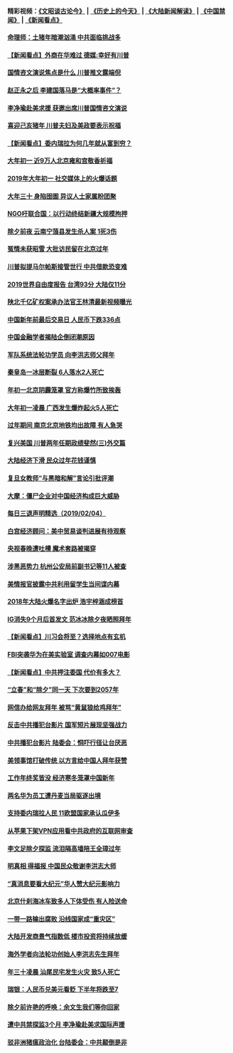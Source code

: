 #### 精彩视频：[《文昭谈古论今》](http://45.32.25.56/wenzhao) | [《历史上的今天》](http://45.32.25.56/today-in-history) | [《大陆新闻解读》](http://45.32.25.56/ntdtv-comedy) | [《中国禁闻》](http://45.32.25.56/ntdtv-news) | [《新闻看点》](http://45.32.25.56/news-insight) 

 #### [命理师：土猪年暗潮汹涌 中共面临挑战多](../pages/nsc413/n11026213.md?t=02052131) 

#### [【新闻看点】外商在华难过 德媒:幸好有川普](../pages/nsc413/n11026253.md?t=02052131) 

#### [国情咨文演说焦点是什么 川普推文露端倪](../pages/nsc413/n11026232.md?t=02052131) 

#### [赵正永之后 李建国落马是“大概率事件”？](../pages/nsc413/n11026072.md?t=02052131) 

#### [李净瑜赴美求援 获邀出席川普国情咨文演说](../pages/nsc413/n11026174.md?t=02052131) 

#### [喜迎己亥猪年 川普夫妇及美政要表示祝福](../pages/nsc413/n11026157.md?t=02052131) 

#### [【新闻看点】委内瑞拉为何几年就从富到穷？](../pages/nsc413/n11026084.md?t=02052131) 

#### [大年初一 近9万人北京雍和宫敬香祈福](../pages/nsc413/n11025896.md?t=02052131) 

#### [2019年大年初一  社交媒体上的火爆话题](../pages/nsc413/n11025930.md?t=02052131) 

#### [大年三十 身陷囹圄 异议人士家属盼团聚](../pages/nsc413/n11025786.md?t=02052131) 

#### [NGO吁联合国：以行动终结新疆大规模拘押](../pages/nsc413/n11025969.md?t=02052131) 

#### [除夕前夜 云南宁蒗县发生杀人案 1死3伤](../pages/nsc413/n11025765.md?t=02052131) 

#### [冤情未获昭雪 大批访民留在北京过年](../pages/nsc413/n11025901.md?t=02052131) 

#### [川普拟提马尔帕斯接管世行 中共借款恐变难](../pages/nsc413/n11025872.md?t=02052131) 

#### [2019世界自由度报告 台湾93分 大陆仅11分](../pages/nsc413/n11025846.md?t=02052131) 

#### [陕北千亿矿权案承办法官王林清最新视频曝光](../pages/nsc413/n11025629.md?t=02052131) 


#### [中国新年前最后交易日 人民币下跌336点](../pages/nsc413/n11025624.md?t=02052131) 

#### [中国金融学者揭陆企倒闭潮原因](../pages/nsc413/n11025316.md?t=02052131) 

#### [军队系统法轮功学员 向李洪志师父拜年](../pages/nsc413/n11024026.md?t=02052131) 

#### [秦皇岛一冰层断裂 6人落水2人死亡](../pages/nsc413/n11025523.md?t=02052131) 

#### [年初一北京阴霾笼罩 官方称爆竹所致挨轰](../pages/nsc413/n11025288.md?t=02052131) 

#### [大年初一凌晨 广西发生爆炸起火5人死亡](../pages/nsc413/n11025423.md?t=02052131) 

#### [过年期间 南京北京地铁均出故障 有人急哭](../pages/nsc413/n11025295.md?t=02052131) 

#### [复兴美国 川普两年任期政绩斐然(三)外交篇](../pages/nsc413/n11019595.md?t=02052131) 

#### [大陆经济下滑 民众过年花钱谨慎](../pages/nsc413/n11024645.md?t=02052131) 

#### [复旦女教师“与黑暗和解”言论引批评潮](../pages/nsc413/n11024994.md?t=02052131) 

#### [大摩：僵尸企业对中国经济构成巨大威胁](../pages/nsc413/n11024203.md?t=02052131) 

#### [每日三退声明精选（2019/02/04）](../pages/nsc413/n11025261.md?t=02052131) 

#### [白宫经济顾问：美中贸易谈判进展有待观察](../pages/nsc413/n11024700.md?t=02052131) 

#### [央视春晚遭吐槽 魔术套路被揭穿](../pages/nsc413/n11024594.md?t=02052131) 

#### [涉黑恶势力 杭州公安局前副书记等11人被查](../pages/nsc413/n11024161.md?t=02052131) 

#### [美情报官披露中共利用留学生当间谍内幕](../pages/nsc413/n11024449.md?t=02052131) 

#### [2018年大陆火爆名字出炉 浩宇梓涵成榜首](../pages/nsc413/n11024355.md?t=02052131) 

#### [IG消失9个月后首发文 范冰冰除夕夜晒照拜年](../pages/nsc413/n11024102.md?t=02052131) 

#### [【新闻看点】川习会将至？选择地点有玄机](../pages/nsc413/n11024283.md?t=02052131) 

#### [FBI突袭华为在美实验室 调查内幕如007电影](../pages/nsc413/n11024318.md?t=02052131) 

#### [【新闻看点】中共押注委国 代价有多大？](../pages/nsc413/n11024040.md?t=02052131) 

#### [“立春”和“除夕”同一天 下次要到2057年](../pages/nsc413/n11024160.md?t=02052131) 

#### [网信办给网友拜年 被骂“黄鼠狼给鸡拜年”](../pages/nsc413/n11024215.md?t=02052131) 

#### [反击中共播犯台影片 国军短片展现坚强战力](../pages/nsc413/n11024212.md?t=02052131) 

#### [中共播犯台影片 陆委会：恫吓行径让台厌恶](../pages/nsc413/n11023766.md?t=02052131) 

#### [美领事馆打破传统 以方言给中国人拜年获赞](../pages/nsc413/n11024168.md?t=02052131) 

#### [工作年终奖皆没 经济寒冬笼罩中国新年](../pages/nsc413/n11023953.md?t=02052131) 

#### [两名华为员工遭丹麦当局驱逐出境](../pages/nsc413/n11024140.md?t=02052131) 

#### [支持委内瑞拉人民 11欧盟国家承认瓜伊多](../pages/nsc413/n11023955.md?t=02052131) 

#### [从苹果下架VPN应用看中共政府的互联网审查](../pages/nsc413/n11023852.md?t=02052131) 

#### [李文足除夕探监 流泪隔高墙陪王全璋过年](../pages/nsc413/n11023920.md?t=02052131) 

#### [明真相 得福报 中国民众敬谢李洪志大师](../pages/nsc413/n11021869.md?t=02052131) 


#### [“真消息要看大纪元”华人赞大纪元影响力](../pages/nsc413/n11019162.md?t=02052131) 

#### [北京什刹海冰车致多人下体受伤 有人险送命](../pages/nsc413/n11022990.md?t=02052131) 

#### [一带一路输出腐败 沿线国家成“重灾区”](../pages/nsc413/n11022771.md?t=02052131) 

#### [大陆开发商景气指数低 楼市投资将持续放缓](../pages/nsc413/n11022955.md?t=02052131) 

#### [海外学者向法轮功创始人李洪志先生拜年](../pages/nsc413/n11022780.md?t=02052131) 

#### [年三十凌晨 汕尾民宅发生火灾 致5人死亡](../pages/nsc413/n11023221.md?t=02052131) 

#### [瑞银：人民币兑美元看贬 下半年将跌至7](../pages/nsc413/n11022681.md?t=02052131) 

#### [除夕前许艳的呼唤：余文生我们等你回家](../pages/nsc413/n11022621.md?t=02052131) 

#### [遭中共禁探监3个月 李净瑜赴美求国际声援](../pages/nsc413/n11022861.md?t=02052131) 

#### [驳非洲猪瘟政治化 台陆委会：中共颠倒是非](../pages/nsc413/n11022799.md?t=02052131) 

